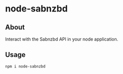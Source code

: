 # node-sabnzbd

## About
Interact with the Sabnzbd API in your node application.

## Usage
`npm i node-sabnzbd`
